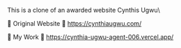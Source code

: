 This is a clone of an awarded website Cynthis Ugwu\


📌 Original Website
🔗 https://cynthiaugwu.com/

📌 My Work
🔗 https://cynthia-ugwu-agent-006.vercel.app/
